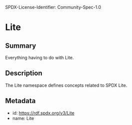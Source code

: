 SPDX-License-Identifier: Community-Spec-1.0

# Lite

## Summary

Everything having to do with Lite.

## Description

The Lite namespace defines concepts related to SPDX Lite.

## Metadata

- id: https://rdf.spdx.org/v3/Lite
- name: Lite

